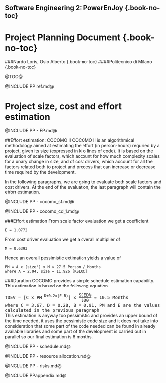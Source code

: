 ## Software Engineering 2: PowerEnJoy {.book-no-toc}
# Project Planning Document {.book-no-toc}
###Nardo Loris, Osio Alberto {.book-no-toc}
####Politecnico di Milano {.book-no-toc}

@TOC@

@INCLUDE PP ref.md@

# Project size, cost and effort estimation
@INCLUDE PP - FP.md@

##Effort estimation: COCOMO II
COCOMO II is an algorithmical methodology aimed at estimating the effort (in person-hours) requried by a project, given its size (expressed in kilo lines of code). It is based on the evaluation of scale factors, which account for how much complexity scales for a unary change in size, and of cost drivers, which account for all the factors related both to project and process that can increase or decrease time required by the development.

In the following paragraphs, we are going to evaluate both scale factors and cost drivers. At the end of the evaluation, the last paragraph will contain the effort estimation.

@INCLUDE PP - cocomo_sf.md@

@INCLUDE PP - cocomo_cd_1.md@

###Effort estimation
From scale factor evaluation we get a coefficient
~~~
E = 1.0772
~~~
From cost driver evaluation we get a overall multiplier of
~~~
M = 0.6393
~~~
Hence an overall pessimistic extimation yields a value of
~~~
PM = A x (sizeᴱ) x M ≈ 27.5 Person / Months
where A = 2.94, size = 11.926 [KSLOC]
~~~

###Duration
COCOMO provides a simple schedule estimation capability. This estimation is based on the following equation
<div style="font-family:monospace">
TDEV = [C x PM<sup> D+0.2x(E-B)</sup>] x 
<span style="display:inline-table;vertical-align:middle;text-align:center;">
<span style="display:table-row;"><span style="display:table-cell;border-bottom:1px solid;">SCED%</span></span>
<span style="display:table-row;><span style="display:table-cell;">100</span></span>
</span> ≈ 10.5 Months
<br>where C = 3.67, D = 0.28, B = 0.91, PM and E are the values calculated in the previous paragraph
</div>
This estimation is anyway too pessimistic and provides an upper bound of the time needed, it uses the pessimistic code size and it does not take into consideration that some part of the code needed can be found in already available libraries and some part of the development is carried out in parallel so our final estimation is 6 months.

@INCLUDE PP - schedule.md@

@INCLUDE PP - resource allocation.md@

@INCLUDE PP - risks.md@

@INCLUDE PPappendix.md@
